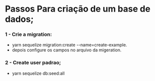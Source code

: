 # Passos Para criação de um base de dados;

### 1 - Crie a migration:
  - yarn sequelize migration:create --name=create-example.
  - depois configure os campos no arquivo da migeration.

### 2 - Create user padrao;
  - yarn sequelize db:seed:all
